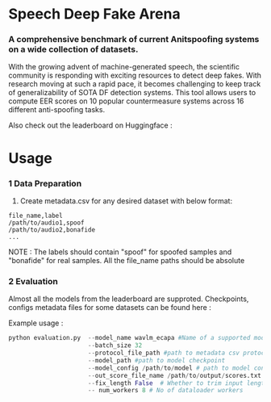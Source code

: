 # Speech Deep Fake Arena

### A comprehensive benchmark of current Anitspoofing systems on a wide collection of datasets. 

With the growing advent of machine-generated speech, the scientific community is responding with exciting resources to detect deep fakes. With research moving at such a rapid pace, it becomes challenging to keep track of generalizability of SOTA DF detection systems. This tool allows users to compute EER scores on 10 popular countermeasure systems across 16 different anti-spoofing tasks.

Also check out the leaderboard on Huggingface : 



# Usage 							
### 1 Data Preparation 

1. Create metadata.csv for any desired dataset with below format:
```
file_name,label
/path/to/audio1,spoof
/path/to/audio2,bonafide
...

```
NOTE : The labels should contain "spoof" for spoofed samples and "bonafide" for real samples.
       All the file_name paths should be absolute 

### 2 Evaluation

Almost all the models from the leaderboard are supproted. Checkpoints, configs metadata files for 
some datasets can be found here : 

Example usage : 
```py
python evaluation.py  --model_name wavlm_ecapa #Name of a supported model. See Models/ 
                      --batch_size 32 
                      --protocol_file_path #path to metadata csv protocol file
                      --model_path #path to model checkpoint
                      --model_config /path/to/model # path to model config. Leave empty if no config is required
                      --out_score_file_name /path/to/output/scores.txt #path to save the scores
                      --fix_length False  # Whether to trim input length to 4s 
                      -- num_workers 8 # No of dataloader workers
```
